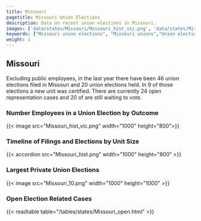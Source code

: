 ```yaml
---
title: Missouri
pagetitle: Missouri Union Elections
description: Data on recent union elections in Missouri.
images: ['data/states/Missouri/Missouri_hist_vic.png', 'data/states/Missouri/Missouri_hist_size.png', 'data/states/Missouri/Missouri_10.png']
keywords: ["Missouri union elections", "Missouri unions","Union elections"]
weight: 1
---
```

##  Missouri

Excluding public employees, in the last year there have been 46 union elections filed in Missouri and 20 union elections held. In 9 of those elections a new unit was certified. There are currently 24 open representation cases and 20 of are still waiting to vote.

### Number Employees in a Union Election by Outcome
{{< image src="Missouri_hist_vic.png" width="1000" height="800">}}

### Timeline of Filings and Elections by Unit Size
{{< accordion src="Missouri_hist.png" width="1000" height="800" >}}

### Largest Private Union Elections
{{< image src="Missouri_10.png" width="1000" height="1000"  >}}

### Open Election Related Cases
{{< readtable table="/tables/states/Missouri_open.html" >}}

